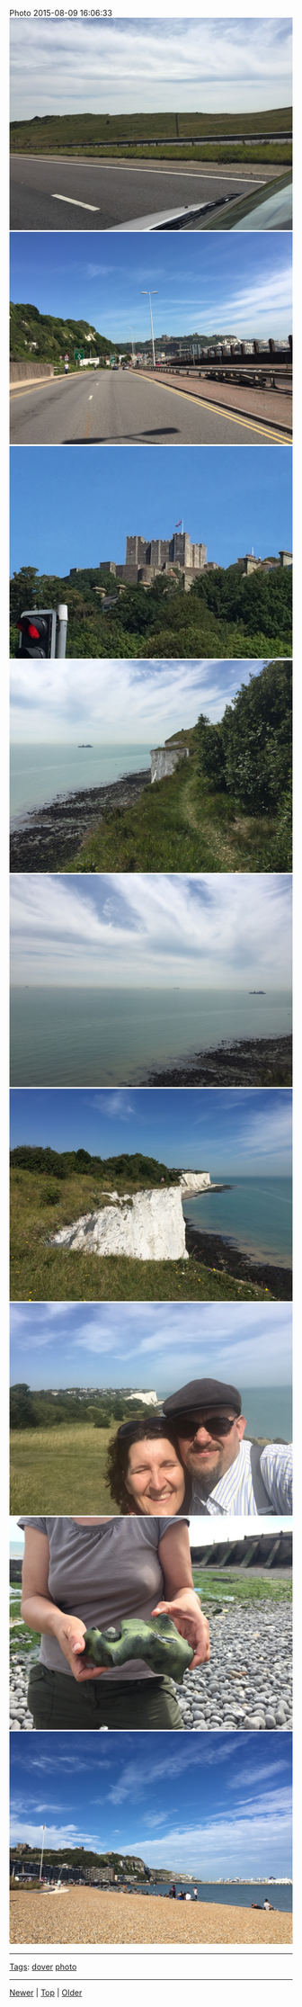 <!--
title: Photo 2015-08-09 16
date: 2020-06-28T14:55:35.510Z
tags: dover, photo
-->








Photo 2015-08-09 16:06:33
![](126261105797-0.jpg)
![](126261105797-1.jpg)
![](126261105797-2.jpg)
![](126261105797-3.jpg)
![](126261105797-4.jpg)
![](126261105797-5.jpg)
![](126261105797-6.jpg)
![](126261105797-7.jpg)
![](126261105797-8.jpg)

<!--BOTTOM-POST-NAVIGATION-->
---

[Tags](tags.md): [dover](tag-dover.md) [photo](tag-photo.md)

---

[Newer](126202669317.md) | [Top](index.md) | [Older](126830838692.md)